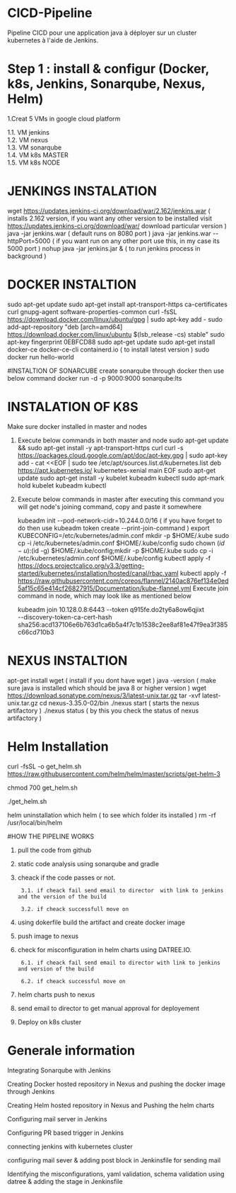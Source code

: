 # CICD-Pipeline 
Pipeline CICD pour une application java à déployer sur un cluster kubernetes à l'aide de Jenkins. 

# Step 1 : install & configur  (Docker, k8s, Jenkins, Sonarqube, Nexus, Helm)

1.Creat 5 VMs in google cloud platform 

  1.1. VM jenkins   
  1.2. VM nexus   
  1.3. VM sonarqube   
  1.4. VM k8s MASTER   
  1.5. VM k8s NODE   

# JENKINGS INSTALATION 
wget https://updates.jenkins-ci.org/download/war/2.162/jenkins.war ( installs 2.162 version, if you want any other version to be installed visit https://updates.jenkins-ci.org/download/war/ download particular version )
java -jar jenkins.war ( default runs on 8080 port )
java -jar jenkins.war --httpPort=5000 ( if you want run on any other port use this, in my case its 5000 port )
nohup java -jar jenkins.jar & ( to run jenkins process in background )

# DOCKER INSTALTION 
sudo apt-get update
sudo apt-get install apt-transport-https ca-certificates curl gnupg-agent software-properties-common
curl -fsSL https://download.docker.com/linux/ubuntu/gpg | sudo apt-key add -
sudo add-apt-repository "deb [arch=amd64] https://download.docker.com/linux/ubuntu $(lsb_release -cs) stable"
sudo apt-key fingerprint 0EBFCD88
sudo apt-get update
sudo apt-get install docker-ce docker-ce-cli containerd.io ( to install latest version )
sudo docker run hello-world

#INSTALTION OF SONARCUBE 
create sonarqube through docker then use below command
docker run -d -p 9000:9000 sonarqube:lts

# INSTALATION OF K8S 
Make sure docker installed in master and nodes

1. Execute below commands in both master and node
    sudo apt-get update && sudo apt-get install -y apt-transport-https curl
    curl -s https://packages.cloud.google.com/apt/doc/apt-key.gpg | sudo apt-key add -
    cat <<EOF | sudo tee /etc/apt/sources.list.d/kubernetes.list
    deb https://apt.kubernetes.io/ kubernetes-xenial main
    EOF
    sudo apt-get update
    sudo apt-get install -y kubelet kubeadm kubectl
    sudo apt-mark hold kubelet kubeadm kubectl


2. Execute below commands in master
    after executing this command you will get node's joining command, copy and paste it somewhere

    kubeadm init --pod-network-cidr=10.244.0.0/16 ( if you have forget to do then use kubeadm token create --print-join-command )
    export KUBECONFIG=/etc/kubernetes/admin.conf
    mkdir -p $HOME/.kube
    sudo cp -i /etc/kubernetes/admin.conf $HOME/.kube/config
    sudo chown $(id -u):$(id -g) $HOME/.kube/config;mkdir -p $HOME/.kube
    sudo cp -i /etc/kubernetes/admin.conf $HOME/.kube/config
    kubectl apply -f https://docs.projectcalico.org/v3.3/getting-started/kubernetes/installation/hosted/canal/rbac.yaml
    kubectl apply -f https://raw.githubusercontent.com/coreos/flannel/2140ac876ef134e0ed5af15c65e414cf26827915/Documentation/kube-flannel.yml
    Execute join command in node, which may look like as mentioned below

   kubeadm join 10.128.0.8:6443 --token q915fe.do2ty6a8ow6qjixt \
   --discovery-token-ca-cert-hash sha256:acd137106e6b763d1ca6b5a4f7c1b1538c2ee8af81e47f9ea3f385c66cd710b3 
   
# NEXUS INSTALTION 
apt-get install wget ( install if you dont have wget )
java -version ( make sure java is installed which should be java 8 or higher version )
wget https://download.sonatype.com/nexus/3/latest-unix.tar.gz
tar -xvf latest-unix.tar.gz
cd nexus-3.35.0-02/bin
./nexus start ( starts the nexus artifactory )
./nexus status ( by this you check the status of nexus artifactory )


# Helm Installation 
curl -fsSL -o get_helm.sh https://raw.githubusercontent.com/helm/helm/master/scripts/get-helm-3

chmod 700 get_helm.sh

./get_helm.sh

helm uninstallation
which helm ( to see which folder its installed )
rm -rf /usr/local/bin/helm

#HOW THE PIPELINE WORKS 

1. pull the code from github
2. static code analysis using sonarqube and gradle
3. cheack if the code passes or not.
 
        3.1. if cheack fail send email to director  with link to jenkins and the version of the build
  
        3.2. if cheack successfull move on 
  
4. using dokerfile build the artifact and create docker image 
5. push image to nexus 
6. check for misconfiguration in helm charts using DATREE.IO.
  
        6.1. if cheack fail send email to director with link to jenkins and version of the build 
  
        6.2. if cheack successful move on 

7. helm charts push to nexus 
8. send email to director  to get manual approval for deployement 
9. Deploy on k8s cluster

# Generale information 
Integrating Sonarqube with Jenkins

Creating Docker hosted repository in Nexus and pushing the docker image through Jenkins

Creating Helm hosted repository in Nexus and Pushing the helm charts

Configuring mail server in Jenkins

Configuring PR based trigger in Jenkins

connecting jenkins with kubernetes cluster

configuring mail sever & adding post block in Jenkinsfile for  sending mail 

Identifying the misconfigurations, yaml validation, schema validation using datree & adding the stage in Jenkinsfile   
